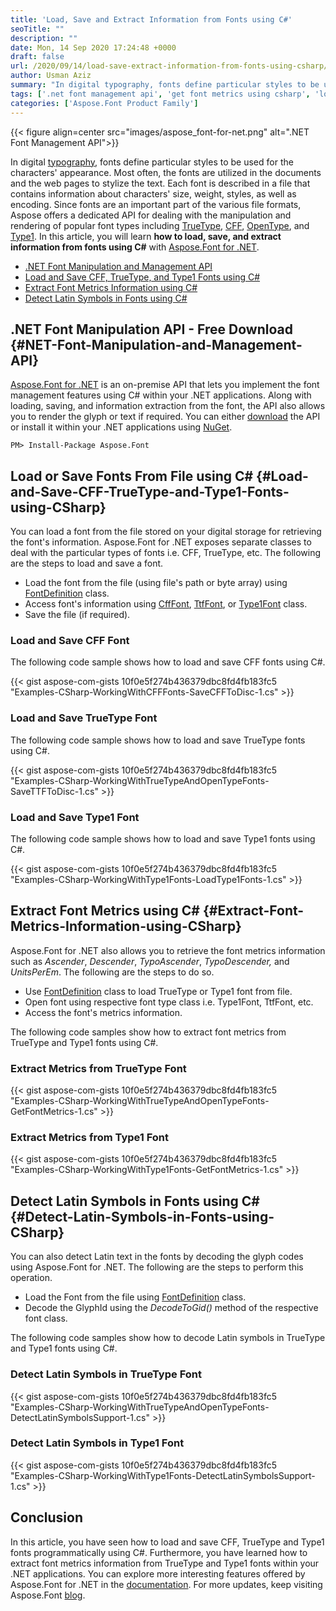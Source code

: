 ```yaml
---
title: 'Load, Save and Extract Information from Fonts using C#'
seoTitle: ""
description: ""
date: Mon, 14 Sep 2020 17:24:48 +0000
draft: false
url: /2020/09/14/load-save-extract-information-from-fonts-using-csharp/
author: Usman Aziz
summary: "In digital typography, fonts define particular styles to be used for the characters' appearance. Most often, the fonts are utilized in the documents and the web pages to stylize the text. Each font is described in a file which contains information about characters' size, weight, styles, as well as the encoding. Since fonts are an important part of the various file formats, Aspose offers a dedicated API for dealing with the manipulation and rendering of popular font types including TrueType, CFF, OpenType, and Type1. In this article, you will learn how to load, save, and extract information from fonts using C# with Aspose.Font for .NET."
tags: ['.net font management api', 'get font metrics using csharp', 'load CFF font using csharp', 'load truetype ttf fonts using csharp', 'load type1 font using csharp']
categories: ['Aspose.Font Product Family']
---
```




{{< figure align=center src="images/aspose_font-for-net.png" alt=".NET Font Management API">}}


In digital [typography][1], fonts define particular styles to be used for the characters' appearance. Most often, the fonts are utilized in the documents and the web pages to stylize the text. Each font is described in a file that contains information about characters' size, weight, styles, as well as encoding. Since fonts are an important part of the various file formats, Aspose offers a dedicated API for dealing with the manipulation and rendering of popular font types including [TrueType][2], [CFF][3], [OpenType][4], and [Type1][5]. In this article, you will learn **how to load, save, and extract information from fonts using C#** with [Aspose.Font for .NET][6].

*   [.NET Font Manipulation and Management API][7]
*   [Load and Save CFF, TrueType, and Type1 Fonts using C#][8]
*   [Extract Font Metrics Information using C#][9]
*   [Detect Latin Symbols in Fonts using C#][10]

## .NET Font Manipulation API - Free Download {#NET-Font-Manipulation-and-Management-API}

[Aspose.Font for .NET][11] is an on-premise API that lets you implement the font management features using C# within your .NET applications. Along with loading, saving, and information extraction from the font, the API also allows you to render the glyph or text if required. You can either [download][12] the API or install it within your .NET applications using [NuGet][13].

```
PM> Install-Package Aspose.Font
```

## Load or Save Fonts From File using C# {#Load-and-Save-CFF-TrueType-and-Type1-Fonts-using-CSharp}

You can load a font from the file stored on your digital storage for retrieving the font's information. Aspose.Font for .NET exposes separate classes to deal with the particular types of fonts i.e. CFF, TrueType, etc. The following are the steps to load and save a font.

*   Load the font from the file (using file's path or byte array) using [FontDefinition][14] class.
*   Access font's information using [CffFont][15], [TtfFont][16], or [Type1Font][17] class.
*   Save the file (if required).

### Load and Save CFF Font

The following code sample shows how to load and save CFF fonts using C#.

{{< gist aspose-com-gists 10f0e5f274b436379dbc8fd4fb183fc5 "Examples-CSharp-WorkingWithCFFFonts-SaveCFFToDisc-1.cs" >}}

### Load and Save TrueType Font

The following code sample shows how to load and save TrueType fonts using C#.

{{< gist aspose-com-gists 10f0e5f274b436379dbc8fd4fb183fc5 "Examples-CSharp-WorkingWithTrueTypeAndOpenTypeFonts-SaveTTFToDisc-1.cs" >}}

### Load and Save Type1 Font

The following code sample shows how to load and save Type1 fonts using C#.

{{< gist aspose-com-gists 10f0e5f274b436379dbc8fd4fb183fc5 "Examples-CSharp-WorkingWithType1Fonts-LoadType1Fonts-1.cs" >}}

## Extract Font Metrics using C# {#Extract-Font-Metrics-Information-using-CSharp}

Aspose.Font for .NET also allows you to retrieve the font metrics information such as _Ascender_, _Descender_, _TypoAscender_, _TypoDescender,_ and _UnitsPerEm_. The following are the steps to do so.

*   Use [FontDefinition][18] class to load TrueType or Type1 font from file.
*   Open font using respective font type class i.e. Type1Font, TtfFont, etc.
*   Access the font's metrics information.

The following code samples show how to extract font metrics from TrueType and Type1 fonts using C#.

### Extract Metrics from TrueType Font

{{< gist aspose-com-gists 10f0e5f274b436379dbc8fd4fb183fc5 "Examples-CSharp-WorkingWithTrueTypeAndOpenTypeFonts-GetFontMetrics-1.cs" >}}

### Extract Metrics from Type1 Font

{{< gist aspose-com-gists 10f0e5f274b436379dbc8fd4fb183fc5 "Examples-CSharp-WorkingWithType1Fonts-GetFontMetrics-1.cs" >}}

## Detect Latin Symbols in Fonts using C# {#Detect-Latin-Symbols-in-Fonts-using-CSharp}

You can also detect Latin text in the fonts by decoding the glyph codes using Aspose.Font for .NET. The following are the steps to perform this operation.

*   Load the Font from the file using [FontDefinition][19] class.
*   Decode the GlyphId using the _DecodeToGid()_ method of the respective font class.

The following code samples show how to decode Latin symbols in TrueType and Type1 fonts using C#.

### Detect Latin Symbols in TrueType Font

{{< gist aspose-com-gists 10f0e5f274b436379dbc8fd4fb183fc5 "Examples-CSharp-WorkingWithTrueTypeAndOpenTypeFonts-DetectLatinSymbolsSupport-1.cs" >}}

### Detect Latin Symbols in Type1 Font

{{< gist aspose-com-gists 10f0e5f274b436379dbc8fd4fb183fc5 "Examples-CSharp-WorkingWithType1Fonts-DetectLatinSymbolsSupport-1.cs" >}}

## Conclusion

In this article, you have seen how to load and save CFF, TrueType and Type1 fonts programmatically using C#. Furthermore, you have learned how to extract font metrics information from TrueType and Type1 fonts within your .NET applications. You can explore more interesting features offered by Aspose.Font for .NET in the [documentation][20]. For more updates, keep visiting Aspose.Font [blog][21].




[1]: https://en.wikipedia.org/wiki/Typography
[2]: https://docs.fileformat.com/font/ttf/
[3]: https://docs.fileformat.com/font/cff/
[4]: https://docs.fileformat.com/font/otf/
[5]: https://docs.fileformat.com/font/type1/
[6]: https://products.aspose.com/font/net
[7]: #NET-Font-Manipulation-and-Management-API
[8]: #Load-and-Save-CFF-TrueType-and-Type1-Fonts-using-CSharp
[9]: #Extract-Font-Metrics-Information-using-CSharp
[10]: #Detect-Latin-Symbols-in-Fonts-using-CSharp
[11]: https://products.aspose.com/font/net
[12]: https://downloads.aspose.com/font/net
[13]: https://www.nuget.org/packages/Aspose.Font
[14]: https://apireference.aspose.com/font/net/aspose.font.sources/fontdefinition
[15]: https://apireference.aspose.com/font/net/aspose.font.cff/cfffont
[16]: https://apireference.aspose.com/font/net/aspose.font.ttf/ttffont
[17]: https://apireference.aspose.com/font/net/aspose.font.type1/type1font
[18]: https://apireference.aspose.com/font/net/aspose.font.sources/fontdefinition
[19]: https://apireference.aspose.com/font/net/aspose.font.sources/fontdefinition
[20]: https://docs.aspose.com/font/net/getting-started/
[21]: https://blog.aspose.com/category/font/





